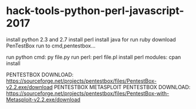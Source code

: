 # hack-tools-python-perl-javascript-2017
install python 2.3 and 2.7
install perl
install java
for run ruby download PenTestBox
run to cmd,pentestbox...

run python cmd: py file.py
run perl: perl file.pl
install perl modules: cpan install 


PENTESTBOX DOWNLOAD: 
https://sourceforge.net/projects/pentestbox/files/PentestBox-v2.2.exe/download
PENTESTBOX METASPLOIT PENTESTBOX DOWNLOAD:
https://sourceforge.net/projects/pentestbox/files/PentestBox-with-Metasploit-v2.2.exe/download
